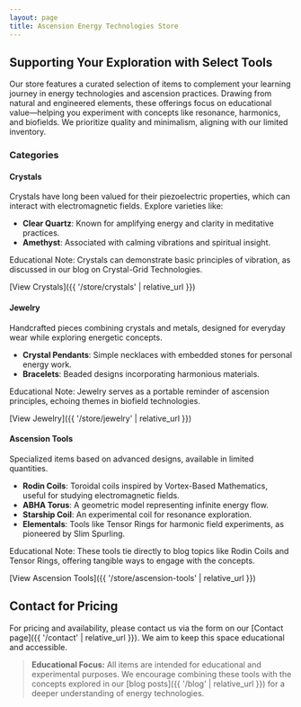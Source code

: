 ```yaml
---
layout: page
title: Ascension Energy Technologies Store
---
```


<!-- Removed duplicate H1 to resolve MD025 error -->

## Supporting Your Exploration with Select Tools

Our store features a curated selection of items to complement your learning journey in energy technologies and ascension practices. Drawing from natural and engineered elements, these offerings focus on educational value—helping you experiment with concepts like resonance, harmonics, and biofields. We prioritize quality and minimalism, aligning with our limited inventory.

### Categories

#### Crystals

Crystals have long been valued for their piezoelectric properties, which can interact with electromagnetic fields. Explore varieties like:

- **Clear Quartz**: Known for amplifying energy and clarity in meditative practices.
- **Amethyst**: Associated with calming vibrations and spiritual insight.

Educational Note: Crystals can demonstrate basic principles of vibration, as discussed in our blog on Crystal-Grid Technologies.

[View Crystals]({{ '/store/crystals' | relative_url }})

#### Jewelry

Handcrafted pieces combining crystals and metals, designed for everyday wear while exploring energetic concepts.

- **Crystal Pendants**: Simple necklaces with embedded stones for personal energy work.
- **Bracelets**: Beaded designs incorporating harmonious materials.

Educational Note: Jewelry serves as a portable reminder of ascension principles, echoing themes in biofield technologies.

[View Jewelry]({{ '/store/jewelry' | relative_url }})

#### Ascension Tools

Specialized items based on advanced designs, available in limited quantities.

- **Rodin Coils**: Toroidal coils inspired by Vortex-Based Mathematics, useful for studying electromagnetic fields.
- **ABHA Torus**: A geometric model representing infinite energy flow.
- **Starship Coil**: An experimental coil for resonance exploration.
- **Elementals**: Tools like Tensor Rings for harmonic field experiments, as pioneered by Slim Spurling.

Educational Note: These tools tie directly to blog topics like Rodin Coils and Tensor Rings, offering tangible ways to engage with the concepts.

[View Ascension Tools]({{ '/store/ascension-tools' | relative_url }})

## Contact for Pricing

For pricing and availability, please contact us via the form on our [Contact page]({{ '/contact' | relative_url }}). We aim to keep this space educational and accessible.

> **Educational Focus:** All items are intended for educational and experimental purposes. We encourage combining these tools with the concepts explored in our [blog posts]({{ '/blog' | relative_url }}) for a deeper understanding of energy technologies.
